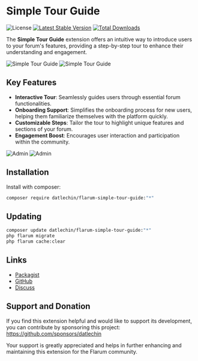 # Simple Tour Guide

![License](https://img.shields.io/badge/license-MIT-blue.svg) [![Latest Stable Version](https://img.shields.io/packagist/v/datlechin/flarum-simple-tour-guide.svg)](https://packagist.org/packages/datlechin/flarum-simple-tour-guide) [![Total Downloads](https://img.shields.io/packagist/dt/datlechin/flarum-simple-tour-guide.svg)](https://packagist.org/packages/datlechin/flarum-simple-tour-guide)

The **Simple Tour Guide** extension offers an intuitive way to introduce users to your forum's features, providing a step-by-step tour to enhance their understanding and engagement.

![Simple Tour Guide](https://github.com/datlechin/flarum-simple-tour-guide/assets/56961917/fc3fdce5-bc32-4028-a22e-c48818b7a05c)
![Simple Tour Guide](https://github.com/datlechin/flarum-simple-tour-guide/assets/56961917/7548a2ee-d718-48d6-9e9c-0cb373653087)

## Key Features

- **Interactive Tour**: Seamlessly guides users through essential forum functionalities.
- **Onboarding Support**: Simplifies the onboarding process for new users, helping them familiarize themselves with the platform quickly.
- **Customizable Steps**: Tailor the tour to highlight unique features and sections of your forum.
- **Engagement Boost**: Encourages user interaction and participation within the community.

![Admin](https://github.com/datlechin/flarum-simple-tour-guide/assets/56961917/6ac91249-5d0e-4457-998e-d9711757e32f)
![Admin](https://github.com/datlechin/flarum-simple-tour-guide/assets/56961917/2e34da38-a4dc-4019-ad20-db6b3ef23258)

## Installation

Install with composer:

```sh
composer require datlechin/flarum-simple-tour-guide:"*"
```

## Updating

```sh
composer update datlechin/flarum-simple-tour-guide:"*"
php flarum migrate
php flarum cache:clear
```

## Links

- [Packagist](https://packagist.org/packages/datlechin/flarum-simple-tour-guide)
- [GitHub](https://github.com/datlechin/flarum-simple-tour-guide)
- [Discuss](https://discuss.flarum.org/d/33683)

## Support and Donation

If you find this extension helpful and would like to support its development, you can contribute by sponsoring this project: https://github.com/sponsors/datlechin

Your support is greatly appreciated and helps in further enhancing and maintaining this extension for the Flarum community.
